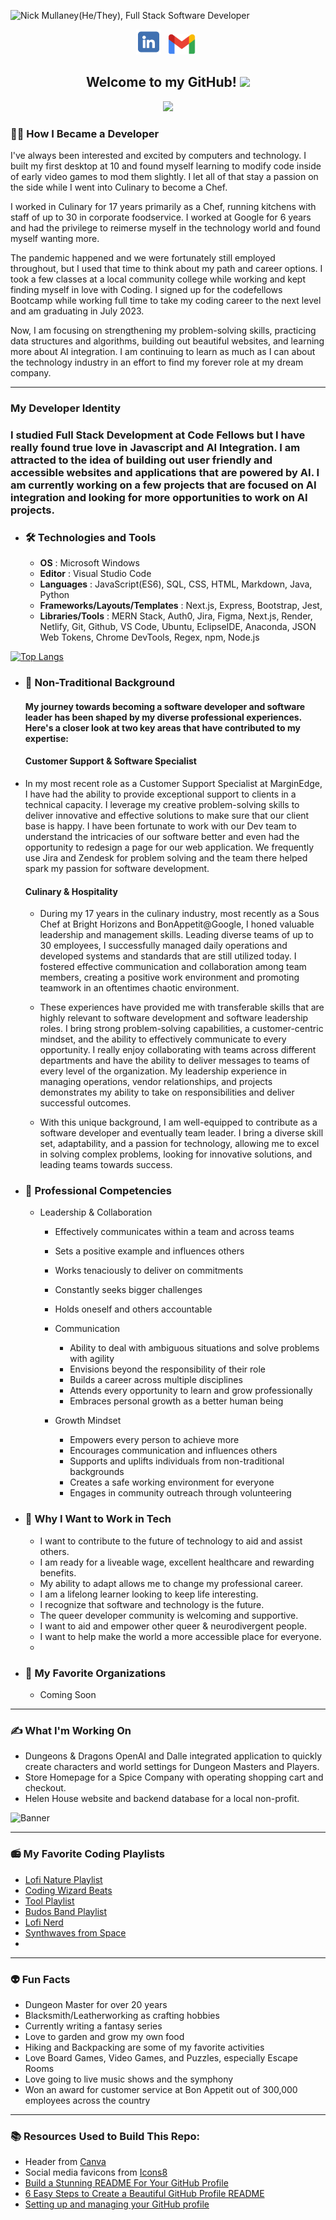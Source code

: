 ![Nick Mullaney(He/They), Full Stack Software Developer](<assets/Blue Yellow Futuristic Virtual Technology Blog Banner.png>)

<p align="center">
<!-- I have a theory that GitHub does not support the ability to open a link in a new tab. I could only find evidence that it is not possible. -->
<a href="https://www.linkedin.com/in/nick-mullaney/" target="_blank" rel="noopener noreferrer"><img height="40" src="./assets/Linkedin-logo-on-transparent-Background-PNG-.png"></a>&nbsp;&nbsp;
<a href="mailto:nick.mullaney@gmail.com" target="_blank" rel="noopener noreferrer"><img height="33" src="./assets/Gmail-logo-design-on-transparent-background-PNG.png"></a>&nbsp;&nbsp;
</p>

<h2 align="center">Welcome to my GitHub! <img src="https://raw.githubusercontent.com/MartinHeinz/MartinHeinz/master/wave.gif" width="30px"></h2>

<p align="center">
<img src="https://api.visitorbadge.io/api/visitors?path=https%3A%2F%2Fgithub.com%2Fnickmullaney&labelColor=%23697689&countColor=%23263759"  width="110px">
</p>

<h3>🧑‍💻 How I Became a Developer</h3>

I've always been interested and excited by computers and technology. I built my first desktop at 10 and found myself learning to modify code inside of early video games to mod them slightly. I let all of that stay a passion on the side while I went into Culinary to become a Chef. 

I worked in Culinary for 17 years primarily as a Chef, running kitchens with staff of up to 30 in corporate foodservice. I worked at Google for 6 years and had the privilege to reimerse myself in the technology world and found myself wanting more.

The pandemic happened and we were fortunately still employed throughout, but I used that time to think about my path and career options. I took a few classes at a local community college while working and kept finding myself in love with Coding. I signed up for the codefellows Bootcamp while working full time to take my coding career to the next level and am graduating in July 2023.

Now, I am focusing on strengthening my problem-solving skills, practicing data structures and algorithms, building out beautiful websites, and learning more about AI integration. I am continuing to learn as much as I can about the technology industry in an effort to find my forever role at my dream company.  

---------------------
<h3> My Developer Identity</h3>

### I studied **Full Stack Development** at Code Fellows but I have really found true love in **Javascript** and **AI Integration**.  I am attracted to the idea of building out user friendly and accessible websites and applications that are powered by AI. I am currently working on a few projects that are focused on AI integration and looking for more opportunities to work on AI projects.

  - ### 🛠️ **Technologies and Tools**

    - **OS** : Microsoft Windows
    - **Editor** : Visual Studio Code
    - **Languages** : JavaScript(ES6), SQL, CSS, HTML, Markdown, Java, Python
    - **Frameworks/Layouts/Templates** : Next.js, Express, Bootstrap, Jest,
    - **Libraries/Tools** : MERN Stack, Auth0, Jira, Figma, Next.js, Render, Netlify, Git, Github, VS Code, Ubuntu, EclipseIDE, Anaconda,  JSON Web Tokens, Chrome DevTools, Regex, npm, Node.js

[![Top Langs](https://github-readme-stats.vercel.app/api/top-langs/?username=nickmullaney&layout=compact&theme=midnight-purple&card_width=800&langs_count=10)](https://github.com/nickmullaney/github-readme-stats)

  - ### 💎 **Non-Traditional Background**
    #### My journey towards becoming a software developer and software leader has been shaped by my diverse professional experiences. Here's a closer look at two key areas that have contributed to my expertise:

    #### Customer Support & Software Specialist
  
  - In my most recent role as a Customer Support Specialist at MarginEdge, I have had the ability to provide exceptional support to clients in a technical capacity. I leverage my creative problem-solving skills to deliver innovative and effective solutions to make sure that our client base is happy. I have been fortunate to work with our Dev team to understand the intricacies of our software better and even had the opportunity to redesign a page for our web application. We frequently use Jira and Zendesk for problem solving and the team there helped spark my passion for software development.
 
    #### Culinary & Hospitality

    - During my 17 years in the culinary industry, most recently as a Sous Chef at Bright Horizons and BonAppetit@Google, I honed valuable leadership and management skills. Leading diverse teams of up to 30 employees, I successfully managed daily operations and developed systems and standards that are still utilized today. I fostered effective communication and collaboration among team members, creating a positive work environment and promoting teamwork in an oftentimes chaotic environment.
    
    - These experiences have provided me with transferable skills that are highly relevant to software development and software leadership roles. I bring strong problem-solving capabilities, a customer-centric mindset, and the ability to effectively communicate to every opportunity. I really enjoy collaborating with teams across different departments and have the ability to deliver messages to teams of every level of the organization. My leadership experience in managing operations, vendor relationships, and projects demonstrates my ability to take on responsibilities and deliver successful outcomes.
    
    - With this unique background, I am well-equipped to contribute as a software developer and eventually team leader. I bring a diverse skill set, adaptability, and a passion for technology, allowing me to excel in solving complex problems, looking for innovative solutions, and leading teams towards success.

  - ### 🌟 **Professional Competencies**
    - Leadership & Collaboration
      - Effectively communicates within a team and across teams
      - Sets a positive example and influences others
      - Works tenaciously to deliver on commitments
      - Constantly seeks bigger challenges
      - Holds oneself and others accountable
    
      - Communication
        - Ability to deal with ambiguous situations and solve problems with agility
        - Envisions beyond the responsibility of their role
        - Builds a career across multiple disciplines
        - Attends every opportunity to learn and grow professionally
        - Embraces personal growth as a better human being

      - Growth Mindset
        - Empowers every person to achieve more
        - Encourages communication and influences others
        - Supports and uplifts individuals from non-traditional backgrounds
        - Creates a safe working environment for everyone
        - Engages in community outreach through volunteering

  - ### 🌈 **Why I Want to Work in Tech**
    - I want to contribute to the future of technology to aid and assist others.
    - I am ready for a liveable wage, excellent healthcare and rewarding benefits.
    - My ability to adapt allows me to change my professional career.
    - I am a lifelong learner looking to keep life interesting.
    - I recognize that software and technology is the future.
    - The queer developer community is welcoming and supportive.
    - I want to aid and empower other queer & neurodivergent people.
    - I want to help make the world a more accessible place for everyone.
    - 

  - ### 👭 **My Favorite Organizations**
    - Coming Soon

---------------------
<h3>✍️ What I'm Working On</h3>

  - Dungeons & Dragons OpenAI and Dalle integrated application to quickly create characters and world settings for Dungeon Masters and Players.
  - Store Homepage for a Spice Company with operating shopping cart and checkout.
  - Helen House website and backend database for a local non-profit.

<!-- ---------------------
<h3>💡 What I'm Learning</h3>

  - Coming Soon

---------------------

<a href="https://github.com/HexxKing/github-readme-stats">
  <img align="center" src="https://github-readme-stats.vercel.app/api?username=nickmullaney&show_icons=true&theme=midnight-purple" />
</a> -->

<!-- ---------------------
<h3>🎟️ Events I'm Attending</h3>

  - Coming Soon

--------------------- -->

![Banner](<assets/Blue Yellow Futuristic Virtual Technology Blog Banner (1).png>)

---------------------

<h3>📻 My Favorite Coding Playlists</h3>

  - [Lofi Nature Playlist](https://open.spotify.com/playlist/0cA0sXu2h1UmetXJyMofaH?si=e74fb3bc927548e6)
  - [Coding Wizard Beats](https://open.spotify.com/playlist/6hFF6QKqq4rZQ7PLaxR4wZ?si=bf1cadf03a374f2d)
  - [Tool Playlist](https://open.spotify.com/playlist/6PlkPjoQ4PVxTjaDI19pLn?si=d96a4357f8b041aa)
  - [Budos Band Playlist](https://open.spotify.com/playlist/37i9dQZF1DZ06evO3bJRdu?si=5775a2d0b8334d1a)
  - [Lofi Nerd](https://open.spotify.com/playlist/1yfYJAnEushmdQxOtKTmRK?si=6a3cfe536a8842f7)
  - [Synthwaves from Space](https://open.spotify.com/playlist/4sgUux9hmykyWYmVoe4W6p?si=a800c565a2574bdd)
  - 

<!-- --------------------- -->
<!-- <h3>👭 What I'm Contributing To</h3> -->

---------------------
<h3>👽 Fun Facts</h3>

  - Dungeon Master for over 20 years
  - Blacksmith/Leatherworking as crafting hobbies
  - Currently writing a fantasy series
  - Love to garden and grow my own food
  - Hiking and Backpacking are some of my favorite activities
  - Love Board Games, Video Games, and Puzzles, especially Escape Rooms
  - Love going to live music shows and the symphony
  - Won an award for customer service at Bon Appetit out of 300,000 employees across the country

---------------------

<footer>
<h3>📚 Resources Used to Build This Repo:</h3>

- Header from <a href="https://www.canva.com/">Canva</a>
- Social media favicons from <a href="https://icons8.com">Icons8</a>
- <a href="https://towardsdatascience.com/build-a-stunning-readme-for-your-github-profile-9b80434fe5d7">Build a Stunning README For Your GitHub Profile</a>
- <a href="https://sarah-hart-landolt.medium.com/6-easy-steps-to-create-a-beautiful-github-profile-readme-edc7840b2c7">6 Easy Steps to Create a Beautiful GitHub Profile README</a>
- <a href="https://docs.github.com/en/github/setting-up-and-managing-your-github-profile">Setting up and managing your GitHub profile
</a>
</footer>